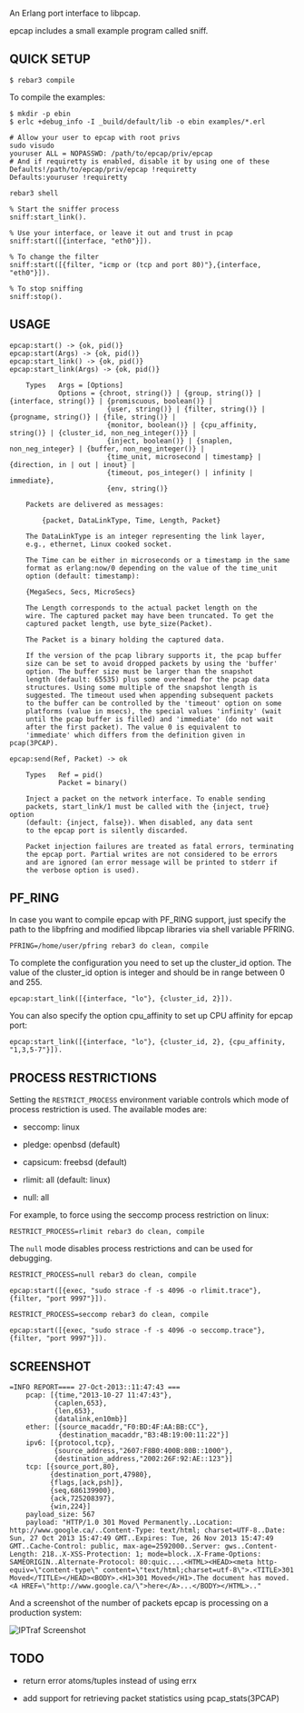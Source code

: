 An Erlang port interface to libpcap.

epcap includes a small example program called sniff.

## QUICK SETUP

```
$ rebar3 compile
```

To compile the examples:

```
$ mkdir -p ebin
$ erlc +debug_info -I _build/default/lib -o ebin examples/*.erl

# Allow your user to epcap with root privs
sudo visudo
youruser ALL = NOPASSWD: /path/to/epcap/priv/epcap
# And if requiretty is enabled, disable it by using one of these
Defaults!/path/to/epcap/priv/epcap !requiretty
Defaults:youruser !requiretty

rebar3 shell

% Start the sniffer process
sniff:start_link().

% Use your interface, or leave it out and trust in pcap
sniff:start([{interface, "eth0"}]).

% To change the filter
sniff:start([{filter, "icmp or (tcp and port 80)"},{interface, "eth0"}]).

% To stop sniffing
sniff:stop().
```

## USAGE

```
epcap:start() -> {ok, pid()}
epcap:start(Args) -> {ok, pid()}
epcap:start_link() -> {ok, pid()}
epcap:start_link(Args) -> {ok, pid()}

    Types   Args = [Options]
            Options = {chroot, string()} | {group, string()} | {interface, string()} | {promiscuous, boolean()} |
                        {user, string()} | {filter, string()} | {progname, string()} | {file, string()} |
                        {monitor, boolean()} | {cpu_affinity, string()} | {cluster_id, non_neg_integer()}} |
                        {inject, boolean()} | {snaplen, non_neg_integer} | {buffer, non_neg_integer()} |
                        {time_unit, microsecond | timestamp} | {direction, in | out | inout} |
                        {timeout, pos_integer() | infinity | immediate},
                        {env, string()}

    Packets are delivered as messages:

        {packet, DataLinkType, Time, Length, Packet}

    The DataLinkType is an integer representing the link layer,
    e.g., ethernet, Linux cooked socket.

    The Time can be either in microseconds or a timestamp in the same
    format as erlang:now/0 depending on the value of the time_unit
    option (default: timestamp):

    {MegaSecs, Secs, MicroSecs}

    The Length corresponds to the actual packet length on the
    wire. The captured packet may have been truncated. To get the
    captured packet length, use byte_size(Packet).

    The Packet is a binary holding the captured data.

    If the version of the pcap library supports it, the pcap buffer
    size can be set to avoid dropped packets by using the 'buffer'
    option. The buffer size must be larger than the snapshot
    length (default: 65535) plus some overhead for the pcap data
    structures. Using some multiple of the snapshot length is
    suggested. The timeout used when appending subsequent packets
    to the buffer can be controlled by the 'timeout' option on some
    platforms (value in msecs), the special values 'infinity' (wait
    until the pcap buffer is filled) and 'immediate' (do not wait
    after the first packet). The value 0 is equivalent to
    'immediate' which differs from the definition given in pcap(3PCAP).

epcap:send(Ref, Packet) -> ok

    Types   Ref = pid()
            Packet = binary()

    Inject a packet on the network interface. To enable sending
    packets, start_link/1 must be called with the {inject, true} option
    (default: {inject, false}). When disabled, any data sent
    to the epcap port is silently discarded.

    Packet injection failures are treated as fatal errors, terminating
    the epcap port. Partial writes are not considered to be errors
    and are ignored (an error message will be printed to stderr if
    the verbose option is used).
```

## PF_RING

In case you want to compile epcap with PF_RING support, just specify
the path to the libpfring and modified libpcap libraries via shell
variable PFRING.

```
PFRING=/home/user/pfring rebar3 do clean, compile
```

To complete the configuration you need to set up the cluster_id option.
The value of the cluster_id option is integer and should be in range
between 0 and 255.

```
epcap:start_link([{interface, "lo"}, {cluster_id, 2}]).
```

You can also specify the option cpu_affinity to set up CPU affinity for
epcap port:

```
epcap:start_link([{interface, "lo"}, {cluster_id, 2}, {cpu_affinity, "1,3,5-7"}]).
```

## PROCESS RESTRICTIONS

Setting the `RESTRICT_PROCESS` environment variable controls which
mode of process restriction is used. The available modes are:

* seccomp: linux

* pledge: openbsd (default)

* capsicum: freebsd (default)

* rlimit: all (default: linux)

* null: all

For example, to force using the seccomp process restriction on linux:

```
RESTRICT_PROCESS=rlimit rebar3 do clean, compile
```

The `null` mode disables process restrictions and can be used for debugging.

```
RESTRICT_PROCESS=null rebar3 do clean, compile

epcap:start([{exec, "sudo strace -f -s 4096 -o rlimit.trace"}, {filter, "port 9997"}]).

RESTRICT_PROCESS=seccomp rebar3 do clean, compile

epcap:start([{exec, "sudo strace -f -s 4096 -o seccomp.trace"}, {filter, "port 9997"}]).
```

## SCREENSHOT

```
=INFO REPORT==== 27-Oct-2013::11:47:43 ===
    pcap: [{time,"2013-10-27 11:47:43"},
           {caplen,653},
           {len,653},
           {datalink,en10mb}]
    ether: [{source_macaddr,"F0:BD:4F:AA:BB:CC"},
            {destination_macaddr,"B3:4B:19:00:11:22"}]
    ipv6: [{protocol,tcp},
           {source_address,"2607:F8B0:400B:80B::1000"},
           {destination_address,"2002:26F:92:AE::123"}]
    tcp: [{source_port,80},
          {destination_port,47980},
          {flags,[ack,psh]},
          {seq,686139900},
          {ack,725208397},
          {win,224}]
    payload_size: 567
    payload: "HTTP/1.0 301 Moved Permanently..Location: http://www.google.ca/..Content-Type: text/html; charset=UTF-8..Date: Sun, 27 Oct 2013 15:47:49 GMT..Expires: Tue, 26 Nov 2013 15:47:49 GMT..Cache-Control: public, max-age=2592000..Server: gws..Content-Length: 218..X-XSS-Protection: 1; mode=block..X-Frame-Options: SAMEORIGIN..Alternate-Protocol: 80:quic....<HTML><HEAD><meta http-equiv=\"content-type\" content=\"text/html;charset=utf-8\">.<TITLE>301 Moved</TITLE></HEAD><BODY>.<H1>301 Moved</H1>.The document has moved.<A HREF=\"http://www.google.ca/\">here</A>...</BODY></HTML>.." 
```

And a screenshot of the number of packets epcap is processing on a
production system:

![IPTraf Screenshot](https://cloud.githubusercontent.com/assets/13721/4917083/8fe7754c-64e0-11e4-9165-17e21c57ee06.png)

## TODO

* return error atoms/tuples instead of using errx

* add support for retrieving packet statistics using pcap\_stats(3PCAP)
